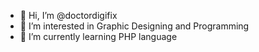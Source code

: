 - 👋 Hi, I’m @doctordigifix
- 👀 I’m interested in Graphic Designing and Programming
- 🌱 I’m currently learning PHP language

<!---
doctordigifix/doctordigifix is a ✨ special ✨ repository because its `README.md` (this file) appears on your GitHub profile.
You can click the Preview link to take a look at your changes.
--->
